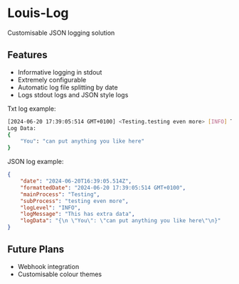 # Louis-Log

Customisable JSON logging solution

## Features

-   Informative logging in stdout
-   Extremely configurable
-   Automatic log file splitting by date
-   Logs stdout logs and JSON style logs

Txt log example:

```bash
[2024-06-20 17:39:05:514 GMT+0100] <Testing.testing even more> [INFO] This has extra data
Log Data:
{
    "You": "can put anything you like here"
}

```

JSON log example:

```json
{
    "date": "2024-06-20T16:39:05.514Z",
    "formattedDate": "2024-06-20 17:39:05:514 GMT+0100",
    "mainProcess": "Testing",
    "subProcess": "testing even more",
    "logLevel": "INFO",
    "logMessage": "This has extra data",
    "logData": "{\n \"You\": \"can put anything you like here\"\n}"
}
```

## Future Plans

-   Webhook integration
-   Customisable colour themes
